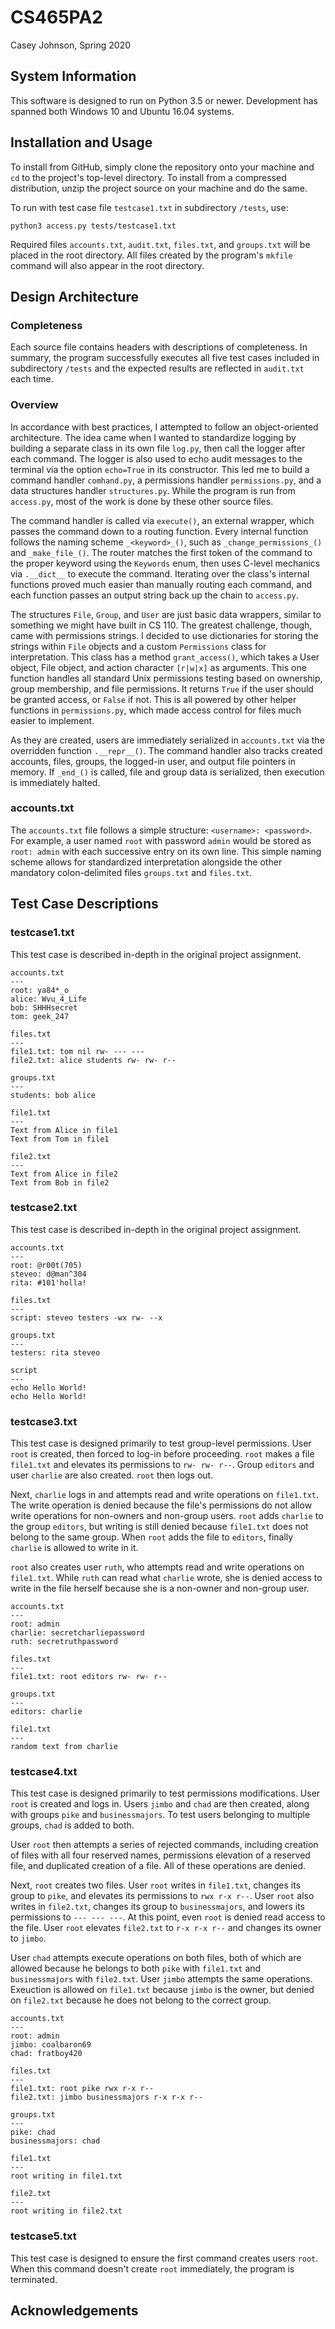 # CS465PA2
Casey Johnson, Spring 2020


## System Information
This software is designed to run on Python 3.5 or newer. Development has spanned both Windows 10 and Ubuntu 16.04 systems.


## Installation and Usage
To install from GitHub, simply clone the repository onto your machine and `cd` to the project's top-level directory. To install from a compressed distribution, unzip the project source on your machine and do the same.

To run with test case file `testcase1.txt` in subdirectory `/tests`, use:
```
python3 access.py tests/testcase1.txt
```
Required files `accounts.txt`, `audit.txt`, `files.txt`, and `groups.txt` will be placed in the root directory. All files created by the program's `mkfile` command will also appear in the root directory.


## Design Architecture

### Completeness
Each source file contains headers with descriptions of completeness. In summary, the program successfully executes all five test cases included in subdirectory `/tests` and the expected results are reflected in `audit.txt` each time.

### Overview
In accordance with best practices, I attempted to follow an object-oriented architecture. The idea came when I wanted to standardize logging by building a separate class in its own file `log.py`, then call the logger after each command. The logger is also used to echo audit messages to the terminal via the option `echo=True` in its constructor. This led me to build a command handler `comhand.py`, a permissions handler `permissions.py`, and a data structures handler `structures.py`. While the program is run from `access.py`, most of the work is done by these other source files.

The command handler is called via `execute()`, an external wrapper, which passes the command down to a routing function. Every internal function follows the naming scheme `_<keyword>_()`, such as `_change_permissions_()` and `_make_file_()`. The router matches the first token of the command to the proper keyword using the `Keywords` enum, then uses C-level mechanics via `.__dict__` to execute the command. Iterating over the class's internal functions proved much easier than manually routing each command, and each function passes an output string back up the chain to `access.py`.

The structures `File`, `Group`, and `User` are just basic data wrappers, similar to something we might have built in CS 110. The greatest challenge, though, came with permissions strings. I decided to use dictionaries for storing the strings within `File` objects and a custom `Permissions` class for interpretation. This class has a method `grant_access()`, which takes a User object, File object, and action character `[r|w|x]` as arguments. This one function handles all standard Unix permissions testing based on ownership, group membership, and file permissions. It returns `True` if the user should be granted access, or `False` if not. This is all powered by other helper functions in `permissions.py`, which made access control for files much easier to implement.

As they are created, users are immediately serialized in `accounts.txt` via the overridden function `.__repr__()`. The command handler also tracks created accounts, files, groups, the logged-in user, and output file pointers in memory. If `_end_()` is called, file and group data is serialized, then execution is immediately halted.

### accounts.txt
The `accounts.txt` file follows a simple structure: `<username>: <password>`. For example, a user named `root` with password `admin` would be stored as `root: admin` with each successive entry on its own line. This simple naming scheme allows for standardized interpretation alongside the other mandatory colon-delimited files `groups.txt` and `files.txt`.


## Test Case Descriptions

### testcase1.txt
This test case is described in-depth in the original project assignment.
```
accounts.txt
---
root: ya84*_o
alice: Wvu_4_Life
bob: SHHHsecret
tom: geek_247
```
```
files.txt
---
file1.txt: tom nil rw- --- ---
file2.txt: alice students rw- rw- r--
```
```
groups.txt
---
students: bob alice
```
```
file1.txt
---
Text from Alice in file1
Text from Tom in file1
```
```
file2.txt
---
Text from Alice in file2
Text from Bob in file2
```

### testcase2.txt
This test case is described in-depth in the original project assignment.
```
accounts.txt
---
root: @r00t(705)
steveo: d@man^304
rita: #101'holla!
```
```
files.txt
---
script: steveo testers -wx rw- --x
```
```
groups.txt
---
testers: rita steveo
```
```
script
---
echo Hello World!
echo Hello World!
```

### testcase3.txt
This test case is designed primarily to test group-level permissions. User `root` is created, then forced to log-in before proceeding. `root` makes a file `file1.txt` and elevates its permissions to `rw- rw- r--`. Group `editors` and user `charlie` are also created. `root` then logs out.

Next, `charlie` logs in and attempts read and write operations on `file1.txt`. The write operation is denied because the file's permissions do not allow write operations for non-owners and non-group users. `root` adds `charlie` to the group `editors`, but writing is still denied because `file1.txt` does not belong to the same group. When `root` adds the file to `editors`, finally `charlie` is allowed to write in it.

`root` also creates user `ruth`, who attempts read and write operations on `file1.txt`. While `ruth` can read what `charlie` wrote, she is denied access to write in the file herself because she is a non-owner and non-group user.

```
accounts.txt
---
root: admin
charlie: secretcharliepassword
ruth: secretruthpassword
```
```
files.txt
---
file1.txt: root editors rw- rw- r--
```
```
groups.txt
---
editors: charlie
```
```
file1.txt
---
random text from charlie
```

### testcase4.txt
This test case is designed primarily to test permissions modifications. User `root` is created and logs in. Users `jimbo` and `chad` are then created, along with groups `pike` and `businessmajors`. To test users belonging to multiple groups, `chad` is added to both.

User `root` then attempts a series of rejected commands, including creation of files with all four reserved names, permissions elevation of a reserved file, and duplicated creation of a file. All of these operations are denied.

Next, `root` creates two files. User `root` writes in `file1.txt`, changes its group to `pike`, and elevates its permissions to `rwx r-x r--`. User `root` also writes in `file2.txt`, changes its group to `businessmajors`, and lowers its permissions to `--- --- ---`. At this point, even `root` is denied read access to the file. User `root` elevates `file2.txt` to `r-x r-x r--` and changes its owner to `jimbo`.

User `chad` attempts execute operations on both files, both of which are allowed because he belongs to both `pike` with `file1.txt` and `businessmajors` with `file2.txt`. User `jimbo` attempts the same operations. Exeuction is allowed on `file1.txt` because `jimbo` is the owner, but denied on `file2.txt` because he does not belong to the correct group.

```
accounts.txt
---
root: admin
jimbo: coalbaron69
chad: fratboy420
```
```
files.txt
---
file1.txt: root pike rwx r-x r--
file2.txt: jimbo businessmajors r-x r-x r--
```
```
groups.txt
---
pike: chad
businessmajors: chad
```
```
file1.txt
---
root writing in file1.txt
```
```
file2.txt
---
root writing in file2.txt
```

### testcase5.txt
This test case is designed to ensure the first command creates users `root`. When this command doesn't create `root` immediately, the program is terminated.


## Acknowledgements
